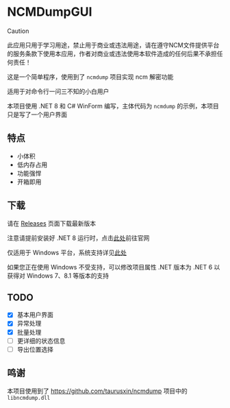 # NCMDumpGUI

> [!CAUTION]
> 此应用只用于学习用途，禁止用于商业或违法用途，请在遵守NCM文件提供平台的服务条款下使用本应用，作者对商业或违法使用本软件造成的任何后果不承担任何责任！

这是一个简单程序，使用到了 `ncmdump` 项目实现 ncm 解密功能

适用于对命令行一问三不知的小白用户

本项目使用 .NET 8 和 C# WinForm 编写，主体代码为 `ncmdump` 的示例，本项目只是写了一个用户界面

## 特点

- 小体积
- 低内存占用
- 功能强悍
- 开箱即用

## 下载

请在 [Releases](https://github.com/WhatDamon/NCMDumpGUI/releases) 页面下载最新版本

注意请提前安装好 .NET 8 运行时，点击[此处](https://windows.net)前往官网

仅适用于 Windows 平台，系统支持详见[此处](https://github.com/dotnet/core/blob/main/release-notes/8.0/supported-os.md#Windows)

如果您正在使用 Windows 不受支持，可以修改项目属性 .NET 版本为 .NET 6 以获得对 Windows 7、8.1 等版本的支持

## TODO

- [x] 基本用户界面
- [x] 异常处理
- [x] 批量处理
- [ ] 更详细的状态信息
- [ ] 导出位置选择

## 鸣谢

本项目使用到了 https://github.com/taurusxin/ncmdump 项目中的 `libncmdump.dll`